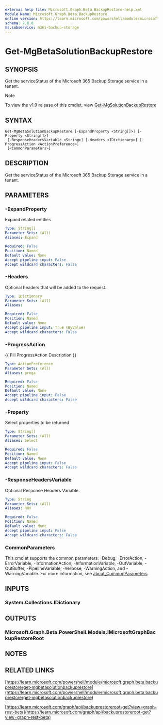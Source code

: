 ```yaml
---
external help file: Microsoft.Graph.Beta.BackupRestore-help.xml
Module Name: Microsoft.Graph.Beta.BackupRestore
online version: https://learn.microsoft.com/powershell/module/microsoft.graph.beta.backuprestore/get-mgbetasolutionbackuprestore
schema: 2.0.0
ms.subservice: m365-backup-storage
---
```


# Get-MgBetaSolutionBackupRestore

## SYNOPSIS
Get the serviceStatus of the Microsoft 365 Backup Storage service in a tenant.

> [!NOTE]
> To view the v1.0 release of this cmdlet, view [Get-MgSolutionBackupRestore](/powershell/module/Microsoft.Graph.BackupRestore/Get-MgSolutionBackupRestore?view=graph-powershell-1.0)

## SYNTAX

```
Get-MgBetaSolutionBackupRestore [-ExpandProperty <String[]>] [-Property <String[]>]
 [-ResponseHeadersVariable <String>] [-Headers <IDictionary>] [-ProgressAction <ActionPreference>]
 [<CommonParameters>]
```

## DESCRIPTION
Get the serviceStatus of the Microsoft 365 Backup Storage service in a tenant.

## PARAMETERS

### -ExpandProperty
Expand related entities

```yaml
Type: String[]
Parameter Sets: (All)
Aliases: Expand

Required: False
Position: Named
Default value: None
Accept pipeline input: False
Accept wildcard characters: False
```

### -Headers
Optional headers that will be added to the request.

```yaml
Type: IDictionary
Parameter Sets: (All)
Aliases:

Required: False
Position: Named
Default value: None
Accept pipeline input: True (ByValue)
Accept wildcard characters: False
```

### -ProgressAction
{{ Fill ProgressAction Description }}

```yaml
Type: ActionPreference
Parameter Sets: (All)
Aliases: proga

Required: False
Position: Named
Default value: None
Accept pipeline input: False
Accept wildcard characters: False
```

### -Property
Select properties to be returned

```yaml
Type: String[]
Parameter Sets: (All)
Aliases: Select

Required: False
Position: Named
Default value: None
Accept pipeline input: False
Accept wildcard characters: False
```

### -ResponseHeadersVariable
Optional Response Headers Variable.

```yaml
Type: String
Parameter Sets: (All)
Aliases: RHV

Required: False
Position: Named
Default value: None
Accept pipeline input: False
Accept wildcard characters: False
```

### CommonParameters
This cmdlet supports the common parameters: -Debug, -ErrorAction, -ErrorVariable, -InformationAction, -InformationVariable, -OutVariable, -OutBuffer, -PipelineVariable, -Verbose, -WarningAction, and -WarningVariable. For more information, see [about_CommonParameters](http://go.microsoft.com/fwlink/?LinkID=113216).

## INPUTS

### System.Collections.IDictionary
## OUTPUTS

### Microsoft.Graph.Beta.PowerShell.Models.IMicrosoftGraphBackupRestoreRoot
## NOTES

## RELATED LINKS

[https://learn.microsoft.com/powershell/module/microsoft.graph.beta.backuprestore/get-mgbetasolutionbackuprestore](https://learn.microsoft.com/powershell/module/microsoft.graph.beta.backuprestore/get-mgbetasolutionbackuprestore)

[https://learn.microsoft.com/graph/api/backuprestoreroot-get?view=graph-rest-beta](https://learn.microsoft.com/graph/api/backuprestoreroot-get?view=graph-rest-beta)
























